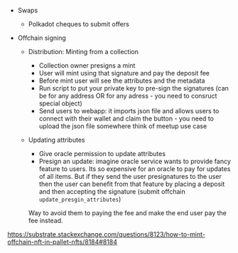 * Swaps 
    * Polkadot cheques to submit offers
    
* Offchain signing
    * Distribution: Minting from a collection
        * Collection owner presigns a mint
        * User will mint using that signature and pay the deposit fee
        * Before mint user will see the attributes and the metadata
        * Run script to put your private key to pre-sign the signatures (can be for any address OR for any adress - you need to consruct special object)
        * Send users to webapp: it imports json file and allows users to connect with their wallet and claim the button - you need to upload the json file somewhere
        think of meetup use case
    * Updating attributes 
        * Give oracle permission to update attributes
        * Presign an update: imagine oracle service wants to provide fancy feature to users. Its so expensive for an oracle to pay for updates of all items. But if they send the user presignatures to the user then the user can benefit from that feature by placing a deposit and then accepting the signature (submit offchain `update_presgin_attributes`)
        
        Way to avoid them to paying the fee and make the end user pay the fee instead. 

https://substrate.stackexchange.com/questions/8123/how-to-mint-offchain-nft-in-pallet-nfts/8184#8184 
